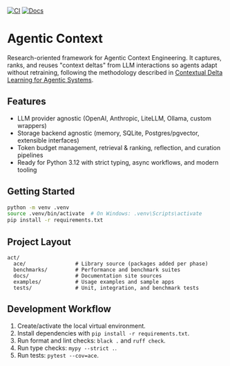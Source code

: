 [![CI](https://github.com/lioarce01/agentic-context/actions/workflows/ci.yml/badge.svg)](https://github.com/lioarce01/agentic-context/actions/workflows/ci.yml) [![Docs](https://github.com/lioarce01/agentic-context/actions/workflows/docs.yml/badge.svg)](https://github.com/lioarce01/agentic-context/actions/workflows/docs.yml)
# Agentic Context

Research-oriented framework for Agentic Context Engineering. It captures, ranks, and reuses "context deltas" from LLM interactions so agents adapt without retraining, following the methodology described in [Contextual Delta Learning for Agentic Systems](https://www.arxiv.org/abs/2510.04618).

## Features
- LLM provider agnostic (OpenAI, Anthropic, LiteLLM, Ollama, custom wrappers)
- Storage backend agnostic (memory, SQLite, Postgres/pgvector, extensible interfaces)
- Token budget management, retrieval & ranking, reflection, and curation pipelines
- Ready for Python 3.12 with strict typing, async workflows, and modern tooling

## Getting Started
```bash
python -m venv .venv
source .venv/bin/activate  # On Windows: .venv\Scripts\activate
pip install -r requirements.txt
```

## Project Layout
```
act/
  ace/                # Library source (packages added per phase)
  benchmarks/         # Performance and benchmark suites
  docs/               # Documentation site sources
  examples/           # Usage examples and sample apps
  tests/              # Unit, integration, and benchmark tests
```

## Development Workflow
1. Create/activate the local virtual environment.
2. Install dependencies with `pip install -r requirements.txt`.
3. Run format and lint checks: `black .` and `ruff check`.
4. Run type checks: `mypy --strict .`.
5. Run tests: `pytest --cov=ace`.





